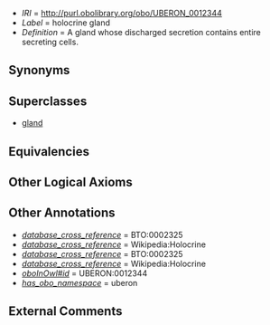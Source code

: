  * *IRI* = http://purl.obolibrary.org/obo/UBERON_0012344
 * *Label* = holocrine gland
 * *Definition* = A gland whose discharged secretion contains entire secreting cells.

## Synonyms


## Superclasses

 * [gland](../../UBERON/30/UBERON_0002530.md)

## Equivalencies


## Other Logical Axioms


## Other Annotations

 * *[database_cross_reference](../../ef/oboInOwl#hasDbXref.md)* = BTO:0002325
 * *[database_cross_reference](../../ef/oboInOwl#hasDbXref.md)* = Wikipedia:Holocrine
 * *[database_cross_reference](../../ef/oboInOwl#hasDbXref.md)* = BTO:0002325
 * *[database_cross_reference](../../ef/oboInOwl#hasDbXref.md)* = Wikipedia:Holocrine
 * *[oboInOwl#id](../../id/oboInOwl#id.md)* = UBERON:0012344
 * *[has_obo_namespace](../../ce/oboInOwl#hasOBONamespace.md)* = uberon

## External Comments

